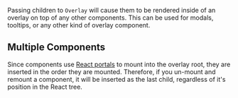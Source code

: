 Passing children to `Overlay` will cause them to be rendered inside of an
overlay on top of any other components. This can be used for modals, tooltips,
or any other kind of overlay component.

## Multiple Components

Since components use [React portals](https://reactjs.org/docs/portals.html) to
mount into the overlay root, they are inserted in the order they are mounted.
Therefore, if you un-mount and remount a component, it will be inserted as the
last child, regardless of it's position in the React tree.
